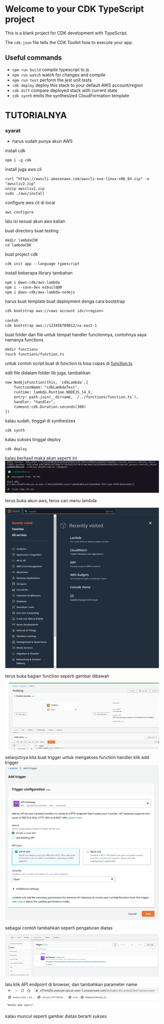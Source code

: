 # Welcome to your CDK TypeScript project

This is a blank project for CDK development with TypeScript.

The `cdk.json` file tells the CDK Toolkit how to execute your app.

## Useful commands

* `npm run build`   compile typescript to js
* `npm run watch`   watch for changes and compile
* `npm run test`    perform the jest unit tests
* `cdk deploy`      deploy this stack to your default AWS account/region
* `cdk diff`        compare deployed stack with current state
* `cdk synth`       emits the synthesized CloudFormation template

# TUTORIALNYA

### syarat
- harus sudah punya akun AWS


install cdk
```
npm i -g cdk
```
install juga aws cli
```
curl "https://awscli.amazonaws.com/awscli-exe-linux-x86_64.zip" -o "awscliv2.zip"
unzip awscliv2.zip
sudo ./aws/install
```

configure aws cli di local
```
aws configure
```
lalu isi sesuai akun aws kalian

buat directory buat testing
```
mkdir lambdaCDK
cd lambdaCDK
```
buat project cdk
```
cdk init app --language typescript
```
install beberapa library tambahan
```
npm i @aws-cdk/aws-lambda
npm i --save-dev esbuild@0
npm i @aws-cdk/aws-lambda-nodejs
```

harus buat template buat deployment denga cara bootstrap
```
cdk bootstrap aws://<aws account id>/<region>

contoh
cdk bootstrap aws://123456789012/us-east-1
```


buat folder dan file untuk tempat handler functionnya, contohnya saya namanya functions
```
mkdir functions
touch functions/function.ts
```
untuk contoh script buat di function.ts bisa copas di [function.ts](https://raw.githubusercontent.com/masnasri-a/lambdaCDK/main/functions/function.ts)

edit file didalam folder lib juga,
tambahkan
```
new NodejsFunction(this, 'cdkLambda',{
    functionName: "cdkLambdaTest",
    runtime: lambda.Runtime.NODEJS_14_X,
    entry: path.join(__dirname, `/../functions/function.ts`),
    handler: "handler",
    timeout:cdk.Duration.seconds(300)
})
```

kalau sudah, tinggal di synthesizes
```
cdk synth
```

kalau sukses tinggal deploy
```
cdk deploy
```

kalau berhasil maka akan seperti ini
![Success Images!](/public/4.png "Success Deploy")

terus buka akun aws, terus cari menu lambda

![Lambda Menu Images!](/public/5.png "Lambda Menus")

terus buka bagian function seperti gambar dibawah

![Lambda Menu Images!](/public/1.png "Lambda Menus")

selanjutnya kita buat trigger untuk mengakses function handler
klik add trigger
![Lambda Menu Images!](/public/2.png "Lambda Menus")

sebagai contoh tambahkan seperti pengaturan diatas

![Lambda Menu Images!](/public/3.png "Lambda Menus")

lalu klik API endpoint di browser, dan tambahkan parameter name
![Lambda Menu Images!](/public/6.png "Lambda Menus")

kalau muncul seperti gambar diatas berarti sukses